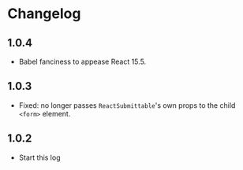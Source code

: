 # Changelog

## 1.0.4

- Babel fanciness to appease React 15.5.

## 1.0.3

- Fixed: no longer passes `ReactSubmittable`'s own props to the child `<form>` element.

## 1.0.2

- Start this log
